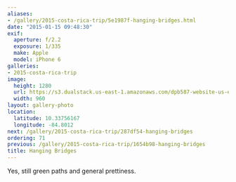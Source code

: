 ```yaml
---
aliases:
- /gallery/2015-costa-rica-trip/5e1987f-hanging-bridges.html
date: "2015-01-15 09:48:30"
exif:
  aperture: f/2.2
  exposure: 1/335
  make: Apple
  model: iPhone 6
galleries:
- 2015-costa-rica-trip
image:
  height: 1280
  url: https://s3.dualstack.us-east-1.amazonaws.com/dpb587-website-us-east-1/asset/gallery/2015-costa-rica-trip/5e1987f-hanging-bridges~1280.jpg
  width: 960
layout: gallery-photo
location:
  latitude: 10.33756167
  longitude: -84.8012
next: /gallery/2015-costa-rica-trip/287df54-hanging-bridges
ordering: 71
previous: /gallery/2015-costa-rica-trip/1654b98-hanging-bridges
title: Hanging Bridges
---
```


Yes, still green paths and general prettiness.
